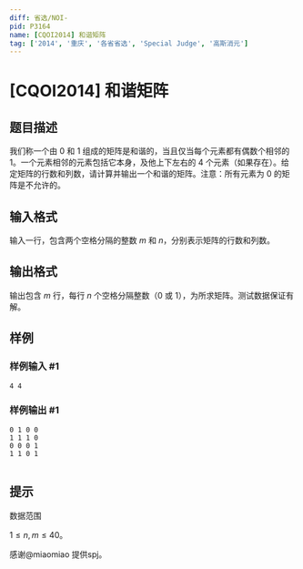 ```yaml
---
diff: 省选/NOI-
pid: P3164
name: [CQOI2014] 和谐矩阵
tag: ['2014', '重庆', '各省省选', 'Special Judge', '高斯消元']
---
```

# [CQOI2014] 和谐矩阵
## 题目描述

我们称一个由 $0$ 和 $1$ 组成的矩阵是和谐的，当且仅当每个元素都有偶数个相邻的 $1$。一个元素相邻的元素包括它本身，及他上下左右的 $4$ 个元素（如果存在）。给定矩阵的行数和列数，请计算并输出一个和谐的矩阵。注意：所有元素为 $0$ 的矩阵是不允许的。

## 输入格式

输入一行，包含两个空格分隔的整数 $m$ 和 $n$，分别表示矩阵的行数和列数。

## 输出格式

输出包含 $m$ 行，每行 $n$ 个空格分隔整数（$0$ 或 $1$），为所求矩阵。测试数据保证有解。

## 样例

### 样例输入 #1
```
4 4
```
### 样例输出 #1
```
0 1 0 0
1 1 1 0
0 0 0 1
1 1 0 1


```
## 提示

数据范围

$1\le n,m\le 40$。

感谢@miaomiao 提供spj。

